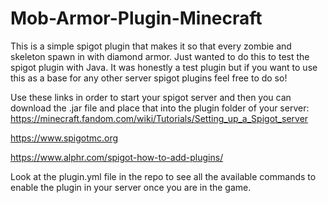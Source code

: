 # Mob-Armor-Plugin-Minecraft
This is a simple spigot plugin that makes it so that every zombie and skeleton spawn in with diamond armor. Just wanted to do this to test the spigot plugin with Java.
It was honestly a test plugin but if you want to use this as a base for any other server spigot plugins feel free to do so!


Use these links in order to start your spigot server and then you can download the .jar file and place that into the plugin folder of your server:
https://minecraft.fandom.com/wiki/Tutorials/Setting_up_a_Spigot_server


https://www.spigotmc.org


https://www.alphr.com/spigot-how-to-add-plugins/

Look at the plugin.yml file in the repo to see all the available commands to enable the plugin in your server once you are in the game.
